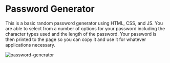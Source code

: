 # Password Generator

This is a basic random password generator using HTML, CSS, and JS. You are able to select from a number of options for your password including the character types used and the length of the password. Your password is then printed to the page so you can copy it and use it for whatever applications necessary.


![password-generator](https://user-images.githubusercontent.com/39035211/176334762-b737159a-8f4c-48e6-8425-8e7e77ea7a5c.png)
